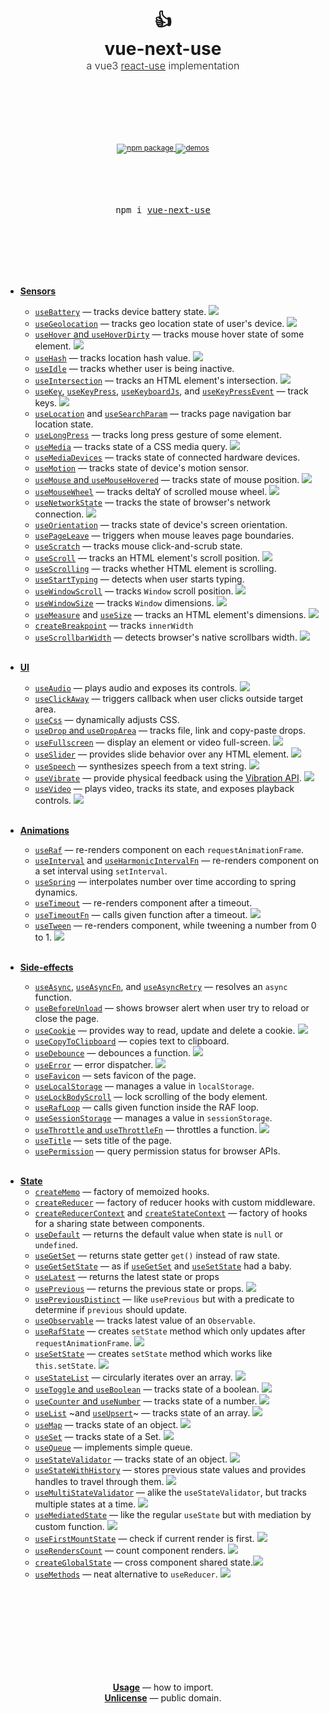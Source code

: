 <div align="center">
  <h1>
    <br/>
    <br/>
    👍
    <br />
    vue-next-use
    <br />
    <sup style="font-size: 16px; font-weight: 300;">
    a vue3 <a href="https://github.com/streamich/react-use" target="_blank">react-use</a> implementation
    </sup>
    <br />
    <br />
    <br />
  </h1>
  <sup>
    <br />
    <br />
    <a href="https://www.npmjs.com/package/vue-next-use">
       <img src="https://img.shields.io/npm/v/vue-next-use.svg" alt="npm package" />
    </a>
    <!-- 
    <a href="https://www.npmjs.com/package/vue-next-use">
          <img src="https://img.shields.io/npm/dm/vue-next-use.svg" alt="npm downloads" />
        </a>
    -->
    <a href="http://niqingyang.github.io/vue-next-use">
      <img src="https://img.shields.io/badge/demos-🚀-yellow.svg" alt="demos" />
    </a>
    <br />
  </sup>
  <br />
  <br />
  <br />
  <br />
  <pre>npm i <a href="https://www.npmjs.com/package/vue-next-use">vue-next-use</a></pre>
  <br />
  <br />
  <br />
  <br />
  <br />
</div>

- [**Sensors**](./docs/Sensors.md)
    - [`useBattery`](./docs/useBattery.md) &mdash; tracks device battery state. [![][img-demo]](https://niqingyang.github.io/vue-next-use/?path=/story/sensors-usebattery--demo)
    - [`useGeolocation`](./docs/useGeolocation.md) &mdash; tracks geo location state of user's device. [![][img-demo]](https://niqingyang.github.io/vue-next-use/?path=/story/sensors-usegeolocation--demo)
    - [`useHover` and `useHoverDirty`](./docs/useHover.md) &mdash; tracks mouse hover state of some element. [![][img-demo]](https://niqingyang.github.io/vue-next-use/?path=/story/sensors-usehover--demo)
    - [`useHash`](./docs/useHash.md) &mdash; tracks location hash value. [![][img-demo]](https://niqingyang.github.io/vue-next-use/?path=/story/sensors-usehash--demo)
    - [`useIdle`](./docs/useIdle.md) &mdash; tracks whether user is being inactive.
    - [`useIntersection`](./docs/useIntersection.md) &mdash; tracks an HTML element's intersection. [![][img-demo]](https://niqingyang.github.io/vue-next-use/?path=/story/sensors-useintersection--demo)
    - [`useKey`](./docs/useKey.md), [`useKeyPress`](./docs/useKeyPress.md), [`useKeyboardJs`](./docs/useKeyboardJs.md), and [`useKeyPressEvent`](./docs/useKeyPressEvent.md) &mdash; track keys. [![][img-demo]](https://niqingyang.github.io/vue-next-use/?path=/story/sensors-usekeypressevent--demo)
    - [`useLocation`](./docs/useLocation.md) and [`useSearchParam`](./docs/useSearchParam.md) &mdash; tracks page navigation bar location state.
    - [`useLongPress`](./docs/useLongPress.md) &mdash; tracks long press gesture of some element.
    - [`useMedia`](./docs/useMedia.md) &mdash; tracks state of a CSS media query. [![][img-demo]](https://niqingyang.github.io/vue-next-use/?path=/story/sensors-usemedia--demo)
    - [`useMediaDevices`](./docs/useMediaDevices.md) &mdash; tracks state of connected hardware devices.
    - [`useMotion`](./docs/useMotion.md) &mdash; tracks state of device's motion sensor.
    - [`useMouse` and `useMouseHovered`](./docs/useMouse.md) &mdash; tracks state of mouse position. [![][img-demo]](https://niqingyang.github.io/vue-next-use/?path=/story/sensors-usemouse--docs)
    - [`useMouseWheel`](./docs/useMouseWheel.md) &mdash; tracks deltaY of scrolled mouse wheel. [![][img-demo]](https://niqingyang.github.io/vue-next-use/?path=/story/sensors-usemousewheel--docs)
    - [`useNetworkState`](./docs/useNetworkState.md) &mdash; tracks the state of browser's network connection. [![][img-demo]](https://niqingyang.github.io/vue-next-use/?path=/story/sensors-usenetworkstate--demo)
    - [`useOrientation`](./docs/useOrientation.md) &mdash; tracks state of device's screen orientation.
    - [`usePageLeave`](./docs/usePageLeave.md) &mdash; triggers when mouse leaves page boundaries.
    - [`useScratch`](./docs/useScratch.md) &mdash; tracks mouse click-and-scrub state.
    - [`useScroll`](./docs/useScroll.md) &mdash; tracks an HTML element's scroll position. [![][img-demo]](https://niqingyang.github.io/vue-next-use/?path=/story/sensors-usescroll--docs)
    - [`useScrolling`](./docs/useScrolling.md) &mdash; tracks whether HTML element is scrolling.
    - [`useStartTyping`](./docs/useStartTyping.md) &mdash; detects when user starts typing.
    - [`useWindowScroll`](./docs/useWindowScroll.md) &mdash; tracks `Window` scroll position. [![][img-demo]](https://niqingyang.github.io/vue-next-use/?path=/story/sensors-usewindowscroll--docs)
    - [`useWindowSize`](./docs/useWindowSize.md) &mdash; tracks `Window` dimensions. [![][img-demo]](https://niqingyang.github.io/vue-next-use/?path=/story/sensors-usewindowsize--demo)
    - [`useMeasure`](./docs/useMeasure.md) and [`useSize`](./docs/useSize.md) &mdash; tracks an HTML element's dimensions. [![][img-demo]](https://niqingyang.github.io/vue-next-use/?path=/story/sensors-usemeasure--demo)
    - [`createBreakpoint`](./docs/createBreakpoint.md) &mdash; tracks `innerWidth`
    - [`useScrollbarWidth`](./docs/useScrollbarWidth.md) &mdash; detects browser's native scrollbars width. [![][img-demo]](https://niqingyang.github.io/vue-next-use/?path=/story/sensors-usescrollbarwidth--demo)
      <br/>
      <br/>
- [**UI**](./docs/UI.md)
    - [`useAudio`](./docs/useAudio.md) &mdash; plays audio and exposes its controls. [![][img-demo]](https://niqingyang.github.io/vue-next-use/?path=/story/ui-useaudio--demo)
    - [`useClickAway`](./docs/useClickAway.md) &mdash; triggers callback when user clicks outside target area.
    - [`useCss`](./docs/useCss.md) &mdash; dynamically adjusts CSS.
    - [`useDrop` and `useDropArea`](./docs/useDrop.md) &mdash; tracks file, link and copy-paste drops.
    - [`useFullscreen`](./docs/useFullscreen.md) &mdash; display an element or video full-screen. [![][img-demo]](https://niqingyang.github.io/vue-next-use/?path=/story/ui-usefullscreen--demo)
    - [`useSlider`](./docs/useSlider.md) &mdash; provides slide behavior over any HTML element. [![][img-demo]](https://niqingyang.github.io/vue-next-use/?path=/story/ui-useslider--demo)
    - [`useSpeech`](./docs/useSpeech.md) &mdash; synthesizes speech from a text string. [![][img-demo]](https://niqingyang.github.io/vue-next-use/?path=/story/ui-usespeech--demo)
    - [`useVibrate`](./docs/useVibrate.md) &mdash; provide physical feedback using the [Vibration API](https://developer.mozilla.org/en-US/docs/Web/API/Vibration_API). [![][img-demo]](https://niqingyang.github.io/vue-next-use/?path=/story/ui-usevibrate--demo)
    - [`useVideo`](./docs/useVideo.md) &mdash; plays video, tracks its state, and exposes playback controls. [![][img-demo]](https://niqingyang.github.io/vue-next-use/?path=/story/ui-usevideo--demo)
      <br/>
      <br/>
- [**Animations**](./docs/Animations.md)
    - [`useRaf`](./docs/useRaf.md) &mdash; re-renders component on each `requestAnimationFrame`.
    - [`useInterval`](./docs/useInterval.md) and [`useHarmonicIntervalFn`](./docs/useHarmonicIntervalFn.md) &mdash; re-renders component on a set interval using `setInterval`.
    - [`useSpring`](./docs/useSpring.md) &mdash; interpolates number over time according to spring dynamics.
    - [`useTimeout`](./docs/useTimeout.md) &mdash; re-renders component after a timeout.
    - [`useTimeoutFn`](./docs/useTimeoutFn.md) &mdash; calls given function after a timeout. [![][img-demo]](https://niqingyang.github.io/vue-next-use/?path=/story/animation-usetimeoutfn--demo)
    - [`useTween`](./docs/useTween.md) &mdash; re-renders component, while tweening a number from 0 to 1. [![][img-demo]](https://niqingyang.github.io/vue-next-use/?path=/story/animation-usetween--easing-demo)
      <br/>
      <br/>
  
- [**Side-effects**](./docs/Side-effects.md)
    - [`useAsync`](./docs/useAsync.md), [`useAsyncFn`](./docs/useAsyncFn.md), and [`useAsyncRetry`](./docs/useAsyncRetry.md) &mdash; resolves an `async` function.
    - [`useBeforeUnload`](./docs/useBeforeUnload.md) &mdash; shows browser alert when user try to reload or close the page.
    - [`useCookie`](./docs/useCookie.md) &mdash; provides way to read, update and delete a cookie. [![][img-demo]](https://niqingyang.github.io/vue-next-use/?path=/story/side-effects-usecookie--demo)
    - [`useCopyToClipboard`](./docs/useCopyToClipboard.md) &mdash; copies text to clipboard.
    - [`useDebounce`](./docs/useDebounce.md) &mdash; debounces a function. [![][img-demo]](https://niqingyang.github.io/vue-next-use/?path=/story/side-effects-usedebounce--demo)
    - [`useError`](./docs/useError.md) &mdash; error dispatcher. [![][img-demo]](https://niqingyang.github.io/vue-next-use/?path=/story/side-effects-useerror--demo)
    - [`useFavicon`](./docs/useFavicon.md) &mdash; sets favicon of the page.
    - [`useLocalStorage`](./docs/useLocalStorage.md) &mdash; manages a value in `localStorage`.
    - [`useLockBodyScroll`](./docs/useLockBodyScroll.md) &mdash; lock scrolling of the body element.
    - [`useRafLoop`](./docs/useRafLoop.md) &mdash; calls given function inside the RAF loop.
    - [`useSessionStorage`](./docs/useSessionStorage.md) &mdash; manages a value in `sessionStorage`.
    - [`useThrottle` and `useThrottleFn`](./docs/useThrottle.md) &mdash; throttles a function. [![][img-demo]](https://niqingyang.github.io/vue-next-use/?path=/story/side-effects-usethrottle--demo)
    - [`useTitle`](./docs/useTitle.md) &mdash; sets title of the page.
    - [`usePermission`](./docs/usePermission.md) &mdash; query permission status for browser APIs.
      <br/>
      <br/>
<!--
- [**Lifecycles**](./docs/Lifecycles.md)
    - [`useEffectOnce`](./docs/useEffectOnce.md) &mdash; a modified [`useEffect`](https://reactjs.org/docs/hooks-reference.html#useeffect) hook that only runs once.
    - [`useEvent`](./docs/useEvent.md) &mdash; subscribe to events.
    - [`useLifecycles`](./docs/useLifecycles.md) &mdash; calls `mount` and `unmount` callbacks.
    - [`useMountedState`](./docs/useMountedState.md) and [`useUnmountPromise`](./docs/useUnmountPromise.md) &mdash; track if component is mounted.
    - [`usePromise`](./docs/usePromise.md) &mdash; resolves promise only while component is mounted.
    - [`useLogger`](./docs/useLogger.md) &mdash; logs in console as component goes through life-cycles.
    - [`useMount`](./docs/useMount.md) &mdash; calls `mount` callbacks.
    - [`useUnmount`](./docs/useUnmount.md) &mdash; calls `unmount` callbacks.
    - [`useUpdateEffect`](./docs/useUpdateEffect.md) &mdash; run an `effect` only on updates.
    - [`useIsomorphicLayoutEffect`](./docs/useIsomorphicLayoutEffect.md) &mdash; `useLayoutEffect` that does not show warning when server-side rendering.
    - [`useDeepCompareEffect`](./docs/useDeepCompareEffect.md), [`useShallowCompareEffect`](./docs/useShallowCompareEffect.md), and [`useCustomCompareEffect`](./docs/useCustomCompareEffect.md) &mdash; run an `effect` depending on deep comparison of its dependencies
      <br/>
      <br/>
-->
- [**State**](./docs/State.md)
    - [`createMemo`](./docs/createMemo.md) &mdash; factory of memoized hooks.
    - [`createReducer`](./docs/createReducer.md) &mdash; factory of reducer hooks with custom middleware.
    - [`createReducerContext`](./docs/createReducerContext.md) and [`createStateContext`](./docs/createStateContext.md) &mdash; factory of hooks for a sharing state between components.
    - [`useDefault`](./docs/useDefault.md) &mdash; returns the default value when state is `null` or `undefined`.
    - [`useGetSet`](./docs/useGetSet.md) &mdash; returns state getter `get()` instead of raw state.
    - [`useGetSetState`](./docs/useGetSetState.md) &mdash; as if [`useGetSet`](./docs/useGetSet.md) and [`useSetState`](./docs/useSetState.md) had a baby.
    - [`useLatest`](./docs/useLatest.md) &mdash; returns the latest state or props
    - [`usePrevious`](./docs/usePrevious.md) &mdash; returns the previous state or props. [![][img-demo]](https://codesandbox.io/s/fervent-galileo-krgx6)
    - [`usePreviousDistinct`](./docs/usePreviousDistinct.md) &mdash; like `usePrevious` but with a predicate to determine if `previous` should update.
    - [`useObservable`](./docs/useObservable.md) &mdash; tracks latest value of an `Observable`.
    - [`useRafState`](./docs/useRafState.md) &mdash; creates `setState` method which only updates after `requestAnimationFrame`. [![][img-demo]](https://niqingyang.github.io/vue-next-use/?path=/story/state-userafstate--demo)
    - [`useSetState`](./docs/useSetState.md) &mdash; creates `setState` method which works like `this.setState`. [![][img-demo]](https://niqingyang.github.io/vue-next-use/?path=/story/state-usesetstate--demo)
    - [`useStateList`](./docs/useStateList.md) &mdash; circularly iterates over an array. [![][img-demo]](https://niqingyang.github.io/vue-next-use/?path=/story/state-usestatelist--demo)
    - [`useToggle` and `useBoolean`](./docs/useToggle.md) &mdash; tracks state of a boolean. [![][img-demo]](https://niqingyang.github.io/vue-next-use/?path=/story/state-usetoggle--demo)
    - [`useCounter` and `useNumber`](./docs/useCounter.md) &mdash; tracks state of a number. [![][img-demo]](https://niqingyang.github.io/vue-next-use/?path=/story/state-usecounter--demo)
    - [`useList`](./docs/useList.md) ~and [`useUpsert`](./docs/useUpsert.md)~ &mdash; tracks state of an array. [![][img-demo]](https://niqingyang.github.io/vue-next-use/?path=/story/state-uselist--demo)
    - [`useMap`](./docs/useMap.md) &mdash; tracks state of an object. [![][img-demo]](https://niqingyang.github.io/vue-next-use/?path=/story/state-usemap--demo)
    - [`useSet`](./docs/useSet.md) &mdash; tracks state of a Set. [![][img-demo]](https://codesandbox.io/s/bold-shtern-6jlgw)
    - [`useQueue`](./docs/useQueue.md) &mdash; implements simple queue.
    - [`useStateValidator`](./docs/useStateValidator.md) &mdash; tracks state of an object. [![][img-demo]](https://niqingyang.github.io/vue-next-use/?path=/story/state-usestatevalidator--demo)
    - [`useStateWithHistory`](./docs/useStateWithHistory.md) &mdash; stores previous state values and provides handles to travel through them. [![][img-demo]](https://niqingyang.github.io/vue-next-use/?path=/story/state-usestatewithhistory--demo)
    - [`useMultiStateValidator`](./docs/useMultiStateValidator.md) &mdash; alike the `useStateValidator`, but tracks multiple states at a time. [![][img-demo]](https://niqingyang.github.io/vue-next-use/?path=/story/state-usemultistatevalidator--demo)
    - [`useMediatedState`](./docs/useMediatedState.md) &mdash; like the regular `useState` but with mediation by custom function. [![][img-demo]](https://niqingyang.github.io/vue-next-use/?path=/story/state-usemediatedstate--demo)
    - [`useFirstMountState`](./docs/useFirstMountState.md) &mdash; check if current render is first. [![][img-demo]](https://niqingyang.github.io/vue-next-use/?path=/story/state-usefirstmountstate--demo)
    - [`useRendersCount`](./docs/useRendersCount.md) &mdash; count component renders. [![][img-demo]](https://niqingyang.github.io/vue-next-use/?path=/story/state-userenderscount--demo)
    - [`createGlobalState`](./docs/createGlobalState.md) &mdash; cross component shared state.[![][img-demo]](https://niqingyang.github.io/vue-next-use/?path=/story/state-createglobalstate--demo)
    - [`useMethods`](./docs/useMethods.md) &mdash; neat alternative to `useReducer`. [![][img-demo]](https://niqingyang.github.io/vue-next-use/?path=/story/state-usemethods--demo)
      <br/>
      <br/>
<!--
- [**Miscellaneous**]()
    - [`useEnsuredForwardedRef`](./docs/useEnsuredForwardedRef.md) and [`ensuredForwardRef`](./docs/useEnsuredForwardedRef.md) &mdash; use a React.forwardedRef safely. [![][img-demo]](https://niqingyang.github.io/vue-next-use/?path=/story/state-useensuredforwardedref--demo)
-->
<br />
<br />
<br />
<br />
<br />
<br />
<br />

<p align="center">
  <a href="./docs/Usage.md"><strong>Usage</strong></a> &mdash; how to import.
  <br />
  <a href="./LICENSE"><strong>Unlicense</strong></a> &mdash; public domain.
  <br />
</p>

<br />
<br />
<br />
<br />
<br />

[img-demo]: https://img.shields.io/badge/demo-%20%20%20%F0%9F%9A%80-green.svg


